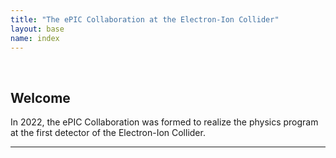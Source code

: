 ```yaml
---
title: "The ePIC Collaboration at the Electron-Ion Collider"
layout: base
name: index
---
```


<br/>

## Welcome

In 2022, the ePIC Collaboration was formed to realize the physics program at the first
detector of the Electron-Ion Collider.
<br/>

---

<br/>
